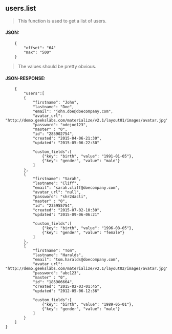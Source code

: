 ## users.list
> This function is used to get a list of users.

#### JSON:
    
        {
            "offset": "64"
            "max": "500"
        }

> The values should be pretty obvious.

#### JSON-RESPONSE:

        {
            "users":[
            {
                "firstname": "John",
                "lastname": "Doe",
                "email": "john.doe@doecompany.com",
                "avatar_url": "http://demo.geekslabs.com/materialize/v2.1/layout01/images/avatar.jpg",
                "password": "odejoe123",
                "master" : "0",
                "id": "285902754",
                "created": "2015-04-06-21:30",
                "updated": "2015-05-06-22:30"
                
                "custom_fields":[
                    {"key": "birth", "value": "1991-01-05"},
                    {"key": "gender", "value": "male"}
                ]
            },
            {
                "firstname": "Sarah",
                "lastname": "Cliff",
                "email": "sarah.cliff@doecompany.com",
                "avatar_url": "null",
                "password": "shr24acli",
                "master" : "0",
                "id": "235955754",
                "created": "2015-07-02-10:30",
                "updated": "2015-09-06-06:21"
                
                "custom_fields":[
                    {"key": "birth", "value": "1996-08-05"},
                    {"key": "gender", "value": "female"}
                ]
            },
            {
                "firstname": "Tom",
                "lastname": "Haralds",
                "email": "tom.haralds@doecompany.com",
                "avatar_url": "http://demo.geekslabs.com/materialize/v2.1/layout02/images/avatar.jpg",
                "password": "abc123",
                "master" : "0",
                "id": "185906664",
                "created": "2015-02-03-01:45",
                "updated": "2012-05-06-12:36"
                
                "custom_fields":[
                    {"key": "birth", "value": "1989-05-01"},
                    {"key": "gender", "value": "male"}
                ]
            }
        ]
    }
